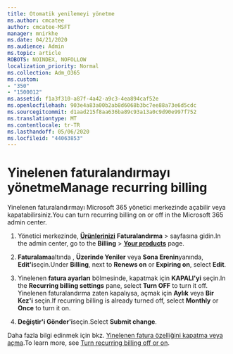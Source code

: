 ```yaml
---
title: Otomatik yenilemeyi yönetme
ms.author: cmcatee
author: cmcatee-MSFT
manager: mnirkhe
ms.date: 04/21/2020
ms.audience: Admin
ms.topic: article
ROBOTS: NOINDEX, NOFOLLOW
localization_priority: Normal
ms.collection: Adm_O365
ms.custom:
- "350"
- "1500012"
ms.assetid: f1a3f310-a87f-4a42-a9c3-4ea894caf52e
ms.openlocfilehash: 903e4a83a00b2ab8d6068b3bc7ee88a73e6d5cdc
ms.sourcegitcommit: d1aad215f8aa636ba89c93a13a0c9d90e997f752
ms.translationtype: MT
ms.contentlocale: tr-TR
ms.lasthandoff: 05/06/2020
ms.locfileid: "44063853"
---
```

# <a name="manage-recurring-billing"></a><span data-ttu-id="418ef-102">Yinelenen faturalandırmayı yönetme</span><span class="sxs-lookup"><span data-stu-id="418ef-102">Manage recurring billing</span></span>

<span data-ttu-id="418ef-103">Yinelenen faturalandırmayı Microsoft 365 yönetici merkezinde açabilir veya kapatabilirsiniz.</span><span class="sxs-lookup"><span data-stu-id="418ef-103">You can turn recurring billing on or off in the Microsoft 365 admin center.</span></span>
  
1. <span data-ttu-id="418ef-104">Yönetici merkezinde, **[Ürünlerinizi](https://go.microsoft.com/fwlink/p/?linkid=842054)** **Faturalandırma** \> sayfasına gidin.</span><span class="sxs-lookup"><span data-stu-id="418ef-104">In the admin center, go to the **Billing** \> **[Your products](https://go.microsoft.com/fwlink/p/?linkid=842054)** page.</span></span>

2. <span data-ttu-id="418ef-105">**Faturalama**altında , **Üzerinde Yeniler** veya **Sona Erenin**yanında, **Edit'i**seçin.</span><span class="sxs-lookup"><span data-stu-id="418ef-105">Under **Billing**, next to **Renews on** or **Expiring on**, select **Edit**.</span></span>

3. <span data-ttu-id="418ef-106">Yinelenen **fatura ayarları** bölmesinde, kapatmak için **KAPALI'yi** seçin.</span><span class="sxs-lookup"><span data-stu-id="418ef-106">In the **Recurring billing settings** pane, select **Turn OFF** to turn it off.</span></span> <span data-ttu-id="418ef-107">Yinelenen faturalandırma zaten kapalıysa, açmak için **Aylık** veya **Bir Kez'i** seçin.</span><span class="sxs-lookup"><span data-stu-id="418ef-107">If recurring billing is already turned off, select **Monthly** or **Once** to turn it on.</span></span>

4. <span data-ttu-id="418ef-108">**Değiştir'i Gönder'i**seçin.</span><span class="sxs-lookup"><span data-stu-id="418ef-108">Select **Submit change**.</span></span>

<span data-ttu-id="418ef-109">Daha fazla bilgi edinmek için bkz. [Yinelenen fatura özelliğini kapatma veya açma](https://docs.microsoft.com/microsoft-365/commerce/subscriptions/renew-your-subscription#turn-recurring-billing-off-or-on).</span><span class="sxs-lookup"><span data-stu-id="418ef-109">To learn more, see [Turn recurring billing off or on](https://docs.microsoft.com/microsoft-365/commerce/subscriptions/renew-your-subscription#turn-recurring-billing-off-or-on).</span></span>